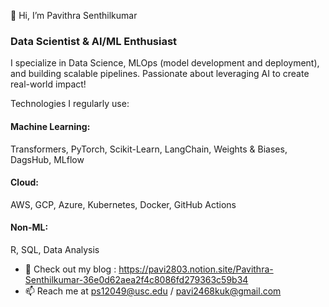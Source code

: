 👋 Hi, I’m Pavithra Senthilkumar

### Data Scientist & AI/ML Enthusiast
I specialize in Data Science, MLOps (model development and deployment), and building scalable pipelines. Passionate about leveraging AI to create real-world impact!

Technologies I regularly use:
#### Machine Learning: 
Transformers, PyTorch, Scikit-Learn, LangChain, Weights & Biases, DagsHub, MLflow
#### Cloud: 
AWS, GCP, Azure, Kubernetes, Docker, GitHub Actions
#### Non-ML: 
R, SQL, Data Analysis




- 📝 Check out my blog : https://pavi2803.notion.site/Pavithra-Senthilkumar-36e0d62aea2f4c8086fd279363c59b34
- 📫 Reach me at ps12049@usc.edu / pavi2468kuk@gmail.com

<!---
pavi2803/pavi2803 is a ✨ special ✨ repository because its `README.md` (this file) appears on your GitHub profile.
You can click the Preview link to take a look at your changes.
--->

